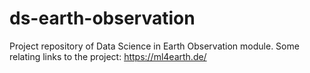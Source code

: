 # ds-earth-observation
Project repository of Data Science in Earth Observation module.
Some relating links to the project: https://ml4earth.de/
